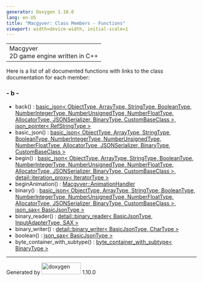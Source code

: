 ```yaml
---
generator: Doxygen 1.10.0
lang: en-US
title: "Macgyver: Class Members - Functions"
viewport: width=device-width, initial-scale=1
---
```


<div id="top">

<div id="titlearea">

<table data-cellspacing="0" data-cellpadding="0">
<colgroup>
<col style="width: 100%" />
</colgroup>
<tbody>
<tr id="projectrow" class="odd">
<td id="projectalign"><div id="projectname">
Macgyver
</div>
<div id="projectbrief">
2D game engine written in C++
</div></td>
</tr>
</tbody>
</table>

</div>

<div id="main-nav">

</div>

</div>

<div class="contents">

<div class="textblock">

Here is a list of all documented functions with links to the class
documentation for each member:

</div>

### <span id="index_b"></span>- b -

- back() : <a href="classbasic__json.html#a0d93dc1dbdf67a6ee3a5cf1d2439ca77"
  class="el">basic_json&lt; ObjectType, ArrayType, StringType,
  BooleanType, NumberIntegerType, NumberUnsignedType, NumberFloatType,
  AllocatorType, JSONSerializer, BinaryType, CustomBaseClass &gt;</a>,
  <a href="classjson__pointer.html#aba71e63e4032cfc46dd90aeb09e5cb0f"
  class="el">json_pointer&lt; RefStringType &gt;</a>
- basic_json() : <a href="classbasic__json.html#ae2d5bc42270881ed3e219e8b1456fec5"
  class="el">basic_json&lt; ObjectType, ArrayType, StringType,
  BooleanType, NumberIntegerType, NumberUnsignedType, NumberFloatType,
  AllocatorType, JSONSerializer, BinaryType, CustomBaseClass &gt;</a>
- begin() : <a href="classbasic__json.html#a5251a08382864af52c854fca1bdba61c"
  class="el">basic_json&lt; ObjectType, ArrayType, StringType,
  BooleanType, NumberIntegerType, NumberUnsignedType, NumberFloatType,
  AllocatorType, JSONSerializer, BinaryType, CustomBaseClass &gt;</a>,
  <a
  href="classdetail_1_1iteration__proxy.html#a8d35bb0cd56024e1ab1c7277de32e2ab"
  class="el">detail::iteration_proxy&lt; IteratorType &gt;</a>
- beginAnimation() : <a
  href="class_macgyver_1_1_animation_handler.html#af6317d69b1920a4c65bb2316006bd332"
  class="el">Macgyver::AnimationHandler</a>
- binary() : <a href="classbasic__json.html#a743ac3bcbc4b0f7897244d4cea387eee"
  class="el">basic_json&lt; ObjectType, ArrayType, StringType,
  BooleanType, NumberIntegerType, NumberUnsignedType, NumberFloatType,
  AllocatorType, JSONSerializer, BinaryType, CustomBaseClass &gt;</a>,
  <a href="structjson__sax.html#a15d6c5d0dcaceb906405f427faf9b34e"
  class="el">json_sax&lt; BasicJsonType &gt;</a>
- binary_reader() : <a
  href="classdetail_1_1binary__reader.html#a5dc3e9216177efe30686876d3faccf52"
  class="el">detail::binary_reader&lt; BasicJsonType, InputAdapterType,
  SAX &gt;</a>
- binary_writer() : <a
  href="classdetail_1_1binary__writer.html#a5b4f1bfcd0f3f7b57060c059e008c45b"
  class="el">detail::binary_writer&lt; BasicJsonType, CharType &gt;</a>
- boolean() : <a href="structjson__sax.html#ab89f75382c0fd7fe81c95fc84cfa3150"
  class="el">json_sax&lt; BasicJsonType &gt;</a>
- byte_container_with_subtype() : <a
  href="classbyte__container__with__subtype.html#a17bc4a2dabb6c7a5ec2cba3f3aaf0431"
  class="el">byte_container_with_subtype&lt; BinaryType &gt;</a>

</div>

------------------------------------------------------------------------

<span class="small">Generated
by [<img src="doxygen.svg" class="footer" width="104" height="31"
alt="doxygen" />](https://www.doxygen.org/index.html) 1.10.0</span>
